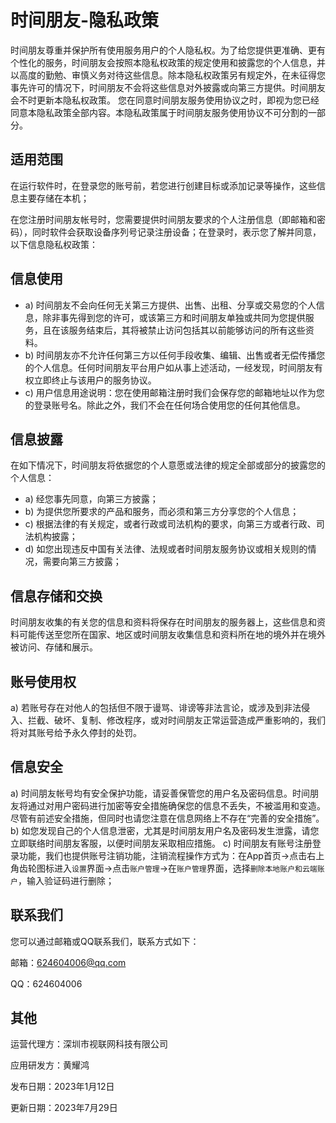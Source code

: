 # 时间朋友-隐私政策

时间朋友尊重并保护所有使用服务用户的个人隐私权。为了给您提供更准确、更有个性化的服务，时间朋友会按照本隐私权政策的规定使用和披露您的个人信息，并以高度的勤勉、审慎义务对待这些信息。除本隐私权政策另有规定外，在未征得您事先许可的情况下，时间朋友不会将这些信息对外披露或向第三方提供。时间朋友会不时更新本隐私权政策。 您在同意时间朋友服务使用协议之时，即视为您已经同意本隐私政策全部内容。本隐私政策属于时间朋友服务使用协议不可分割的一部分。

## 适用范围

在运行软件时，在登录您的账号前，若您进行创建目标或添加记录等操作，这些信息主要存储在本机；

在您注册时间朋友帐号时，您需要提供时间朋友要求的个人注册信息（即邮箱和密码），同时软件会获取设备序列号记录注册设备；在登录时，表示您了解并同意，以下信息隐私权政策：

## 信息使用
* a) 时间朋友不会向任何无关第三方提供、出售、出租、分享或交易您的个人信息，除非事先得到您的许可，或该第三方和时间朋友单独或共同为您提供服务，且在该服务结束后，其将被禁止访问包括其以前能够访问的所有这些资料。
* b) 时间朋友亦不允许任何第三方以任何手段收集、编辑、出售或者无偿传播您的个人信息。任何时间朋友平台用户如从事上述活动，一经发现，时间朋友有权立即终止与该用户的服务协议。
* c) 用户信息用途说明：您在使用邮箱注册时我们会保存您的邮箱地址以作为您的登录账号名。除此之外，我们不会在任何场合使用您的任何其他信息。

## 信息披露
在如下情况下，时间朋友将依据您的个人意愿或法律的规定全部或部分的披露您的个人信息：
* a) 经您事先同意，向第三方披露；
* b) 为提供您所要求的产品和服务，而必须和第三方分享您的个人信息；
* c) 根据法律的有关规定，或者行政或司法机构的要求，向第三方或者行政、司法机构披露；
* d) 如您出现违反中国有关法律、法规或者时间朋友服务协议或相关规则的情况，需要向第三方披露；

## 信息存储和交换
时间朋友收集的有关您的信息和资料将保存在时间朋友的服务器上，这些信息和资料可能传送至您所在国家、地区或时间朋友收集信息和资料所在地的境外并在境外被访问、存储和展示。

## 账号使用权
a) 若账号存在对他人的包括但不限于谩骂、诽谤等非法言论，或涉及到非法侵入、拦截、破坏、复制、修改程序，或对时间朋友正常运营造成严重影响的，我们将对其账号给予永久停封的处罚。

## 信息安全
a) 时间朋友帐号均有安全保护功能，请妥善保管您的用户名及密码信息。时间朋友将通过对用户密码进行加密等安全措施确保您的信息不丢失，不被滥用和变造。尽管有前述安全措施，但同时也请您注意在信息网络上不存在“完善的安全措施”。
b) 如您发现自己的个人信息泄密，尤其是时间朋友用户名及密码发生泄露，请您立即联络时间朋友客服，以便时间朋友采取相应措施。
c) 时间朋友有账号注册登录功能，我们也提供账号注销功能，注销流程操作方式为：在App首页->点击右上角齿轮图标进入`设置`界面->点击`账户管理`->在`账户管理`界面，选择`删除本地账户和云端账户`，输入验证码进行删除；


## 联系我们

您可以通过邮箱或QQ联系我们，联系方式如下：

邮箱：624604006@qq.com

QQ：624604006

## 其他

运营代理方：深圳市视联网科技有限公司

应用研发方：黄耀鸿

发布日期：2023年1月12日

更新日期：2023年7月29日

